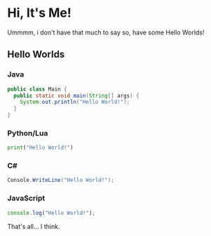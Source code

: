 # Hi, It's Me!
Ummmm, i don't have that much to say so, have some Hello Worlds!

## Hello Worlds
### Java
```java
public class Main {
  public static void main(String[] args) {
    System.out.println("Hello World!");
  }
}
```
### Python/Lua
```py
print("Hello World!")
```
### C#
```cs
Console.WriteLine("Hello World!");
```
### JavaScript
```js
console.log("Hello World!");
```
That's all... I think.
